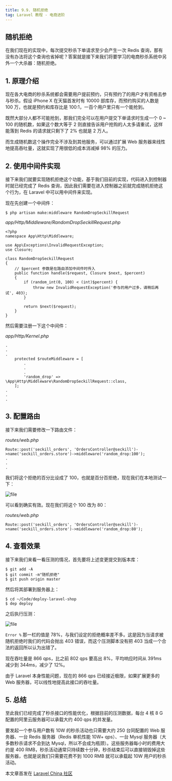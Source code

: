 ```yaml
---
title: 9.9. 随机拒绝
tag: Laravel 教程 - 电商进阶
---
```


随机拒绝
----

在我们现在的实现中，每次提交秒杀下单请求至少会产生一次 Redis 查询，那有没有办法将这个查询也省掉呢？答案就是接下来我们将要学习的电商秒杀系统中另外一个大杀器：随机拒绝。

1\. 原理介绍
--------

现在各大电商的秒杀系统都会需要用户提前预约，只有预约了的用户才有资格去参与秒杀。假设 iPhone X 在天猫首发时有 10000 部库存，而预约购买的人数是 100 万，也就是预约和库存比是 100:1，一百个用户里只有一个能抢到。

既然大部分人都不可能抢到，那我们完全可以在用户提交下单请求时生成一个 0 ~ 100 的随机数，如果这个数大等于 2 则直接告诉用户抢购的人太多请重试，这样能落到 Redis 的请求就只剩下了 2% 也就是 2 万人。

而生成随机数这个操作完全不涉及到其他服务，可以通过扩展 Web 服务器来线性地提高吞吐量，这就实现了用很低的成本消减掉 98% 的压力。

2\. 使用中间件实现
-----------

接下来我们就要实现随机拒绝这个功能，基于我们目前的实现，代码进入到控制器时就已经完成了 Redis 查询，因此我们需要在进入控制器之前就完成随机拒绝这个行为，在 Laravel 中可以用中间件来实现。

现在先创建一个中间件：

    $ php artisan make:middleware RandomDropSeckillRequest

_app/Http/Middleware/RandomDropSeckillRequest.php_

    <?php
    namespace App\Http\Middleware;
    
    use App\Exceptions\InvalidRequestException;
    use Closure;
    
    class RandomDropSeckillRequest
    {
        // $percent 参数是在路由添加中间件时传入
        public function handle($request, Closure $next, $percent)
        {
            if (random_int(0, 100) < (int)$percent) {
                throw new InvalidRequestException('参与的用户过多，请稍后再试', 403);
            }
    
            return $next($request);
        }
    }

然后需要注册一下这个中间件：

_app/Http/Kernel.php_

    .
    .
    .
        protected $routeMiddleware = [
            .
            .
            .
            'random_drop' => \App\Http\Middleware\RandomDropSeckillRequest::class,
        ];
    .
    .
    .

3\. 配置路由
--------

接下来我们需要修改一下路由文件：

_routes/web.php_

    Route::post('seckill_orders', 'OrdersController@seckill')->name('seckill_orders.store')->middleware('random_drop:100');
    .
    .
    .

我们将这个拒绝的百分比设成了 100，也就是百分百拒绝，现在我们在本地测试一下：

![file](https://lccdn.phphub.org/uploads/images/201808/27/5320/1ZOHHsksD8.png?imageView2/2/w/1240/h/0)


可以看到确实有效。现在我们将这个 100 改为 80：

_routes/web.php_

    Route::post('seckill_orders', 'OrdersController@seckill')->name('seckill_orders.store')->middleware('random_drop:80');

4\. 查看效果
--------

接下来我们来看一看压测的情况，首先要将上述变更提交到版本库：

    $ git add -A
    $ git commit -m"随机拒绝"
    $ git push origin master

然后将其部署到服务器上：

    $ cd ~/Code/deploy-laravel-shop
    $ dep deploy

之后执行压测：

![file](https://lccdn.phphub.org/uploads/images/201809/01/5320/RYA3S3zqBS.png?imageView2/2/w/1240/h/0)


`Error %` 那一栏的值是 78%，与我们设定的拒绝概率差不多。这是因为当请求被随机拒绝时我们的代码会抛出 403 错误，而这个压测脚本没有把 403 当成一个合法的返回所以认为出错了。

现在吞吐量是 866 qps，比之前 802 qps 要高出 8%，平均响应时间从 391ms 减少到 344ms，减少了 12%。

由于 Laravel 本身性能问题，现在的 866 qps 已经接近极限，如果扩展更多的 Web 服务器，可以线性地提高此接口的吞吐量。

5\. 总结
------

至此我们已经完成了秒杀接口的性能优化，根据目前的压测数据，每台 4 核 8 G 配置的阿里云服务器可以承载大约 400 qps 的并发量。

要发起一个参与用户数有 10W 的秒杀活动也只需要大约 250 台同配置的 Web 服务器、一台 Redis 服务器（Redis 单机性能 10W+ qps）、一台 Mysql 服务器（大多数秒杀请求不会到达 Mysql，所以不会成为瓶颈）。这些服务器每小时的费用大约是 400 RMB，秒杀活动通常只持续数十分钟，秒杀结束后可以直接销毁掉这些服务器，也就是说我们只需要花费不到 1000 RMB 就可以承载起 10W 用户的秒杀活动。

本文章首发在 [Laravel China 社区](https://laravel-china.org/)